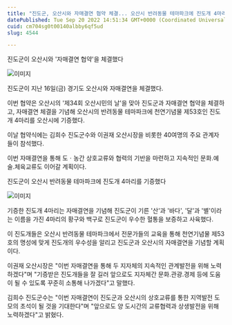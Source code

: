 ```yaml
---
title: "진도군, 오산시와 자매결연 협약 체결... 오산시 반려동물 테마파크에 진도개 4마리 기증"
datePublished: Tue Sep 20 2022 14:51:34 GMT+0000 (Coordinated Universal Time)
cuid: cm704sg0t00140albby6qf5ud
slug: 4544

---
```



진도군이 오산시와 '자매결연 협약'을 체결했다

![이미지](https://cdn.hashnode.com/res/hashnode/image/upload/v1739257127100/e541308b-f4bb-4ea0-bd23-36ff86119512.png)

진도군이 지난 16일(금) 경기도 오산시와 자매결연을 체결했다.

이번 협약은 오산시의 '제34회 오산시민의 날'을 맞아 진도군과 자매결연 협약을 체결하고, 자매결연 체결을 기념해 오산시의 반려동물 테마파크에 천연기념물 제53호인 진도개 4마리를 오산시에 기증했다.

이날 협약식에는 김희수 진도군수와 이권재 오산시장을 비롯한 40여명의 주요 관계자들이 참석했다.

이번 자매결연을 통해 도ㆍ농간 상호교류와 협력의 기반을 마련하고 지속적인 문화․예술․체육교류도 이어갈 계획이다.

진도군이 오산시 반려동물 테마파크에 진도개 4마리를 기증했다

![이미지](https://cdn.hashnode.com/res/hashnode/image/upload/v1739257129922/cc2eefba-6b1d-49c3-be65-8a493c9b810c.jpeg)

기증한 진도개 4마리는 자매결연을 기념해 진도군이 기른 '산'과 '바다', '달'과 '별'이라는 이름을 가진 4마리의 황구와 백구로 진도군이 우수한 혈통을 보증하고 사육했다.

이 진도개들은 오산시 반려동물 테마파크에서 전문가들의 교육을 통해 천연기념물 제53호의 명성에 맞게 진도개의 우수성을 알리고 진도군과 오산시의 자매결연을 기념할 계획이다.

이권재 오산시장은 "이번 자매결연을 통해 두 지자체의 지속적인 관계발전을 위해 노력하겠다"며 "기증받은 진도개들을 잘 길러 앞으로도 지자체간 문화․관광․경제 등에 도움이 될 수 있도록 꾸준히 소통해 나가겠다"고 말했다.

김희수 진도군수는 "이번 자매결연이 진도군과 오산시의 상호교류를 통한 지역발전 도모의 초석이 될 것을 기대한다"며 "앞으로도 양 도시간의 교류협력과 상생발전을 위해 노력하겠다"고 밝혔다.